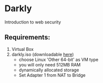 # Darkly

Introduction to web security

## Requirements:
1. Virtual Box
2. darkly.iso (downloadable [here](https://drive.google.com/file/d/145dbZHjZWyMiRscj-72jE3n5PM5vXyB9/view))
    * choose Linux 'Other 64-bit' as VM type
    * you will only need 512MB RAM
    * dynamically allocated storage
    * Set Adapter 1 from NAT to Bridge
